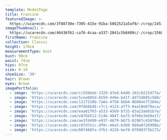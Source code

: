 ```yaml
---
template: ModelPage
title: Francine
featuredImage: >-
  https://ucarecdn.com/3f88730e-7305-415e-91ba-5862521a5af0/-/crop/2451x1310/0,7/-/preview/
imageThumbnail: >-
  https://ucarecdn.com/46436f61-ca76-4caa-a337-2841c5b8409c/-/crop/1568x1632/461,0/-/preview/
firstName: Francine
collection: Classic
height: 170cm
measurementType: bust
bust: 90cm
waist: 74cm
hips: 97cm
size: 8-10
shoeSize: '39'
hair: Brown
eyes: Brown
imagePortfolio:
  - image: 'https://ucarecdn.com/cc55b6eb-3329-47ed-b4d0-102c0215d77e/'
  - image: 'https://ucarecdn.com/5cee605d-6559-449e-b41f-dd73d695c560/'
  - image: 'https://ucarecdn.com/121f210b-7a0a-4758-bbb4-8b004e7f284e/'
  - image: 'https://ucarecdn.com/9fdb6bd6-c7c1-4133-aff3-0aa10e879aca/'
  - image: 'https://ucarecdn.com/eaa81f03-a533-4569-b733-83a23ab01b7e/'
  - image: 'https://ucarecdn.com/e87bb512-514b-4847-baf5-6f60e3e69e17/'
  - image: 'https://ucarecdn.com/ae3fd499-e937-4679-b673-82987c458f0e/'
  - image: 'https://ucarecdn.com/c6fd7e1c-df0c-46a5-b3b9-660a072699bb/'
  - image: 'https://ucarecdn.com/88f460fa-3fb1-4226-bef8-07608373b173/'
---
```


